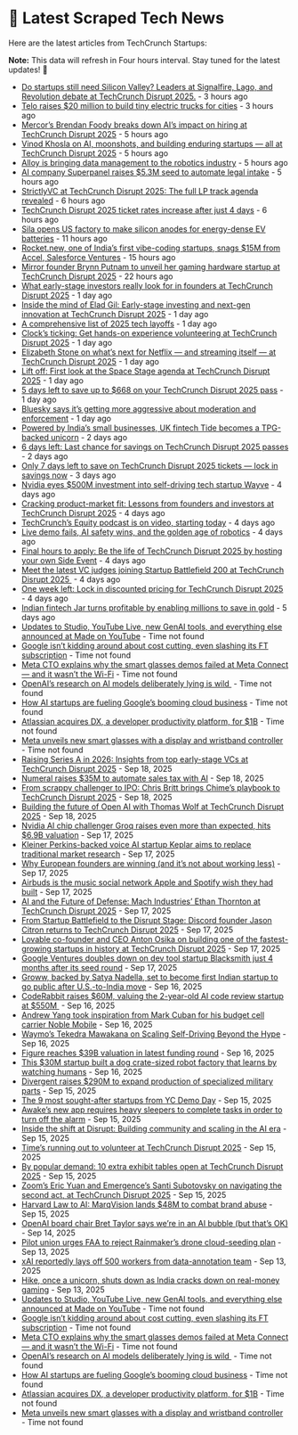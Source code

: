 
# 📰 Latest Scraped Tech News

Here are the latest articles from TechCrunch Startups:

**Note:** This data will refresh in Four hours interval. Stay tuned for the latest updates! 🔄
- [Do startups still need Silicon Valley? Leaders at Signalfire, Lago, and Revolution debate at TechCrunch Disrupt 2025.](https://techcrunch.com/2025/09/23/do-startups-still-need-silicon-valley-hear-from-the-founders-and-funders-challenging-old-assumptions-at-techcrunch-disrupt-2025/) - 3 hours ago
- [Telo raises $20 million to build tiny electric trucks for cities](https://techcrunch.com/2025/09/23/telo-raises-20-million-to-build-tiny-electric-trucks-for-cities/) - 3 hours ago
- [Mercor’s Brendan Foody breaks down AI’s impact on hiring at TechCrunch Disrupt 2025](https://techcrunch.com/2025/09/23/techcrunch-disrupt-2025-what-ai-means-for-who-gets-hired-next/) - 5 hours ago
- [Vinod Khosla on AI, moonshots, and building enduring startups — all at TechCrunch Disrupt 2025](https://techcrunch.com/2025/09/23/vinod-khosla-on-ai-moonshots-and-building-enduring-startups-all-at-techcrunch-disrupt-2025/) - 5 hours ago
- [Alloy is bringing data management to the robotics industry](https://techcrunch.com/2025/09/23/alloy-is-bringing-data-management-to-the-robotics-industry/) - 5 hours ago
- [AI company Superpanel raises $5.3M seed to automate legal intake](https://techcrunch.com/2025/09/23/superpanel-raises-5-3m-seed-to-automate-legal-intake/) - 5 hours ago
- [StrictlyVC at TechCrunch Disrupt 2025: The full LP track agenda revealed](https://techcrunch.com/2025/09/23/strictlyvc-at-disrupt-2025-the-full-lp-track-agenda-revealed/) - 6 hours ago
- [TechCrunch Disrupt 2025 ticket rates increase after just 4 days](https://techcrunch.com/2025/09/23/techcrunch-disrupt-2025-ticket-rates-increase-after-just-4-days/) - 6 hours ago
- [Sila opens US factory to make silicon anodes for energy-dense EV batteries](https://techcrunch.com/2025/09/23/sila-opens-u-s-factory-to-make-silicon-anodes-for-energy-dense-ev-batteries/) - 11 hours ago
- [Rocket.new, one of India’s first vibe-coding startups, snags $15M from Accel, Salesforce Ventures](https://techcrunch.com/2025/09/22/rocket-new-one-of-indias-first-vibe-coding-startups-snags-15m-from-accel-salesforce-ventures/) - 15 hours ago
- [Mirror founder Brynn Putnam to unveil her gaming hardware startup at TechCrunch Disrupt 2025](https://techcrunch.com/2025/09/22/mirror-founder-brynn-putnam-to-unveil-her-gaming-hardware-startup-at-techcrunch-disrupt-2025/) - 22 hours ago
- [What early-stage investors really look for in founders at TechCrunch Disrupt 2025](https://techcrunch.com/2025/09/22/from-idea-to-first-check-raising-pre-seed-and-seed-capital-at-techcrunch-disrupt-2025/) - 1 day ago
- [Inside the mind of Elad Gil: Early-stage investing and next-gen innovation at TechCrunch Disrupt 2025](https://techcrunch.com/2025/09/22/elad-gil-one-of-techs-sharpest-minds-on-early-bets-breakout-growth-and-whats-coming-next-at-techcrunch-disrupt-2025/) - 1 day ago
- [A comprehensive list of 2025 tech layoffs](https://techcrunch.com/2025/09/22/tech-layoffs-2025-list/) - 1 day ago
- [Clock’s ticking: Get hands-on experience volunteering at TechCrunch Disrupt 2025](https://techcrunch.com/2025/09/22/clocks-ticking-get-hands-on-experience-volunteering-at-techcrunch-disrupt-2025/) - 1 day ago
- [Elizabeth Stone on what’s next for Netflix — and streaming itself — at TechCrunch Disrupt 2025](https://techcrunch.com/2025/09/22/elizabeth-stone-on-whats-next-for-netflix-and-streaming-itself-at-techcrunch-disrupt-2025/) - 1 day ago
- [Lift off: First look at the Space Stage agenda at TechCrunch Disrupt 2025](https://techcrunch.com/2025/09/22/lift-off-first-look-at-the-space-stage-agenda-at-techcrunch-disrupt-2025/) - 1 day ago
- [5 days left to save up to $668 on your TechCrunch Disrupt 2025 pass](https://techcrunch.com/2025/09/22/5-days-left-to-save-up-to-668-on-your-techcrunch-disrupt-2025-pass-dont-pay-more-for-the-same-seat/) - 1 day ago
- [Bluesky says it’s getting more aggressive about moderation and enforcement](https://techcrunch.com/2025/09/22/bluesky-says-its-getting-more-aggressive-about-moderation-and-enforcement/) - 1 day ago
- [Powered by India’s small businesses, UK fintech Tide becomes a TPG-backed unicorn](https://techcrunch.com/2025/09/21/powered-by-indias-small-businesses-uk-fintech-tide-becomes-a-tpg-backed-unicorn/) - 2 days ago
- [6 days left: Last chance for savings on TechCrunch Disrupt 2025 passes](https://techcrunch.com/2025/09/21/6-days-left-last-chance-for-savings-on-techcrunch-disrupt-2025-passes/) - 2 days ago
- [Only 7 days left to save on TechCrunch Disrupt 2025 tickets — lock in savings now](https://techcrunch.com/2025/09/20/only-7-days-left-to-save-on-techcrunch-disrupt-2025-tickets-lock-in-savings-now/) - 3 days ago
- [Nvidia eyes $500M investment into self-driving tech startup Wayve](https://techcrunch.com/2025/09/19/nvidia-eyes-500m-investment-into-self-driving-tech-startup-wayve/) - 4 days ago
- [Cracking product-market fit: Lessons from founders and investors at TechCrunch Disrupt 2025](https://techcrunch.com/2025/09/19/crack-the-code-to-startup-traction-with-insights-from-chef-robotics-nea-and-iconiq-at-techcrunch-disrupt-2025/) - 4 days ago
- [TechCrunch’s Equity podcast is on video, starting today](https://techcrunch.com/2025/09/19/techcrunchs-equity-podcast-is-on-video-starting-today/) - 4 days ago
- [Live demo fails, AI safety wins, and the golden age of robotics](https://techcrunch.com/podcast/live-demo-fails-ai-safety-wins-and-the-golden-age-of-robotics/) - 4 days ago
- [Final hours to apply: Be the life of TechCrunch Disrupt 2025 by hosting your own Side Event](https://techcrunch.com/2025/09/19/final-hours-be-the-life-of-techcrunch-disrupt-2025-by-hosting-your-own-side-event/) - 4 days ago
- [Meet the latest VC judges joining Startup Battlefield 200 at TechCrunch Disrupt 2025 ](https://techcrunch.com/2025/09/19/meet-the-latest-vc-judges-joining-startup-battlefield-200-at-techcrunch-disrupt-2025/) - 4 days ago
- [One week left: Lock in discounted pricing for TechCrunch Disrupt 2025](https://techcrunch.com/2025/09/19/one-week-left-lock-in-discounted-pricing-for-techcrunch-disrupt-2025/) - 4 days ago
- [Indian fintech Jar turns profitable by enabling millions to save in gold](https://techcrunch.com/2025/09/18/indian-fintech-jar-turns-profitable-by-helping-millions-save-in-gold/) - 5 days ago
- [Updates to Studio, YouTube Live, new GenAI tools, and everything else announced at Made on YouTube](https://techcrunch.com/2025/09/20/updates-to-studio-youtube-live-new-gen-ai-tools-and-everything-else-announced-at-made-on-youtube/) - Time not found
- [Google isn’t kidding around about cost cutting, even slashing its FT subscription](https://techcrunch.com/2025/09/19/google-isnt-kidding-around-about-cost-cutting-even-slashing-its-ft-subscription/) - Time not found
- [Meta CTO explains why the smart glasses demos failed at Meta Connect — and it wasn’t the Wi-Fi](https://techcrunch.com/2025/09/19/meta-cto-explains-why-the-smart-glasses-demos-failed-at-meta-connect-and-it-wasnt-the-wi-fi/) - Time not found
- [OpenAI’s research on AI models deliberately lying is wild ](https://techcrunch.com/2025/09/18/openais-research-on-ai-models-deliberately-lying-is-wild/) - Time not found
- [How AI startups are fueling Google’s booming cloud business](https://techcrunch.com/2025/09/18/how-ai-startups-are-fueling-googles-booming-cloud-business/) - Time not found
- [Atlassian acquires DX, a developer productivity platform, for $1B](https://techcrunch.com/2025/09/18/atlassian-acquires-dx-a-developer-productivity-platform-for-1b/) - Time not found
- [Meta unveils new smart glasses with a display and wristband controller](https://techcrunch.com/2025/09/17/meta-unveils-new-smart-glasses-with-a-display-and-wristband-controller/) - Time not found
- [Raising Series A in 2026: Insights from top early-stage VCs at TechCrunch Disrupt 2025](https://techcrunch.com/2025/09/18/term-sheets-traction-and-truth-bombs-inside-the-series-a-mindset-at-techcrunch-disrupt-2025/) - Sep 18, 2025
- [Numeral raises $35M to automate sales tax with AI](https://techcrunch.com/2025/09/18/numeral-raises-35m-to-automate-sales-tax-with-ai/) - Sep 18, 2025
- [From scrappy challenger to IPO: Chris Britt brings Chime’s playbook to TechCrunch Disrupt 2025](https://techcrunch.com/2025/09/18/from-scrappy-challenger-to-ipo-chris-britt-brings-chimes-playbook-to-techcrunch-disrupt-2025/) - Sep 18, 2025
- [Building the future of Open AI with Thomas Wolf at TechCrunch Disrupt 2025](https://techcrunch.com/2025/09/18/building-the-future-of-open-ai-with-thomas-wolf-at-techcrunch-disrupt-2025/) - Sep 18, 2025
- [Nvidia AI chip challenger Groq raises even more than expected, hits $6.9B valuation](https://techcrunch.com/2025/09/17/nvidia-ai-chip-challenger-groq-raises-even-more-than-expected-hits-6-9b-valuation/) - Sep 17, 2025
- [Kleiner Perkins-backed voice AI startup Keplar aims to replace traditional market research](https://techcrunch.com/2025/09/17/kleiner-perkins-backed-voice-ai-startup-keplar-aims-to-replace-traditional-market-research/) - Sep 17, 2025
- [Why European founders are winning (and it’s not about working less)](https://techcrunch.com/podcast/why-european-founders-are-winning-and-its-not-about-working-less/) - Sep 17, 2025
- [Airbuds is the music social network Apple and Spotify wish they had built](https://techcrunch.com/2025/09/17/airbuds-is-the-music-social-network-apple-and-spotify-wish-they-had-built/) - Sep 17, 2025
- [AI and the Future of Defense: Mach Industries’ Ethan Thornton at TechCrunch Disrupt 2025](https://techcrunch.com/2025/09/17/the-new-face-of-defense-tech-takes-the-ai-stage-at-techcrunch-disrupt-2025/) - Sep 17, 2025
- [From Startup Battlefield to the Disrupt Stage: Discord founder Jason Citron returns to TechCrunch Disrupt 2025](https://techcrunch.com/2025/09/17/from-startup-battlefield-200-to-the-disrupt-stage-discord-founder-jason-citron-returns-to-techcrunch-disrupt-2025/) - Sep 17, 2025
- [Lovable co-founder and CEO Anton Osika on building one of the fastest-growing startups in history at TechCrunch Disrupt 2025](https://techcrunch.com/2025/09/17/lovable-ceo-anton-osika-on-building-one-of-the-fastest-growing-startups-in-history-at-techcrunch-disrupt-2025/) - Sep 17, 2025
- [Google Ventures doubles down on dev tool startup Blacksmith just 4 months after its seed round](https://techcrunch.com/2025/09/17/google-ventures-doubles-down-on-dev-tool-startup-blacksmith-just-4-months-after-its-seed-round/) - Sep 17, 2025
- [Groww, backed by Satya Nadella, set to become first Indian startup to go public after U.S.-to-India move](https://techcrunch.com/2025/09/16/groww-backed-by-satya-nadella-set-to-become-first-indian-startup-to-go-public-after-u-s-to-india-move/) - Sep 16, 2025
- [CodeRabbit raises $60M, valuing the 2-year-old AI code review startup at $550M ](https://techcrunch.com/2025/09/16/coderabbit-raises-60m-valuing-the-2-year-old-ai-code-review-startup-at-550m/) - Sep 16, 2025
- [Andrew Yang took inspiration from Mark Cuban for his budget cell carrier Noble Mobile](https://techcrunch.com/2025/09/16/andrew-yang-took-inspiration-from-mark-cuban-for-his-budget-cell-carrier-noble-mobile/) - Sep 16, 2025
- [Waymo’s Tekedra Mawakana on Scaling Self-Driving Beyond the Hype](https://techcrunch.com/2025/09/16/waymos-tekedra-mawakana-on-the-truth-behind-autonomous-vehicles-at-techcrunch-disrupt-2025/) - Sep 16, 2025
- [Figure reaches $39B valuation in latest funding round](https://techcrunch.com/2025/09/16/figure-reaches-39b-valuation-in-latest-funding-round/) - Sep 16, 2025
- [This $30M startup built a dog crate-sized robot factory that learns by watching humans](https://techcrunch.com/2025/09/16/this-30m-startup-built-a-dog-crate-sized-robot-factory-that-learns-by-watching-humans/) - Sep 16, 2025
- [Divergent raises $290M to expand production of specialized military parts](https://techcrunch.com/2025/09/15/divergent-raises-290m-to-expand-production-of-specialized-military-parts/) - Sep 15, 2025
- [The 9 most sought-after startups from YC Demo Day](https://techcrunch.com/2025/09/15/the-9-most-sought-after-startups-from-yc-demo-day/) - Sep 15, 2025
- [Awake’s new app requires heavy sleepers to complete tasks in order to turn off the alarm](https://techcrunch.com/2025/09/15/awakes-new-app-requires-heavy-sleepers-to-complete-tasks-in-order-to-turn-off-the-alarm/) - Sep 15, 2025
- [Inside the shift at Disrupt: Building community and scaling in the AI era](https://techcrunch.com/2025/09/15/on-stage-at-techcrunch-disrupt-2025-how-ai-is-forcing-late-stage-startups-to-rewire-gtm-or-be-left-behind/) - Sep 15, 2025
- [Time’s running out to volunteer at TechCrunch Disrupt 2025](https://techcrunch.com/2025/09/15/times-running-out-to-volunteer-at-techcrunch-disrupt-2025/) - Sep 15, 2025
- [By popular demand: 10 extra exhibit tables open at TechCrunch Disrupt 2025](https://techcrunch.com/2025/09/15/by-popular-demand-10-extra-exhibit-tables-open-at-techcrunch-disrupt-2025/) - Sep 15, 2025
- [Zoom’s Eric Yuan and Emergence’s Santi Subotovsky on navigating the second act, at TechCrunch Disrupt 2025](https://techcrunch.com/2025/09/15/zooms-eric-yuan-and-emergences-santi-subotovsky-on-navigating-the-second-act-at-techcrunch-disrupt-2025/) - Sep 15, 2025
- [Harvard Law to AI: MarqVision lands $48M to combat brand abuse](https://techcrunch.com/2025/09/15/harvard-law-to-ai-marqvision-lands-48m-to-combat-brand-abuse/) - Sep 15, 2025
- [OpenAI board chair Bret Taylor says we’re in an AI bubble (but that’s OK)](https://techcrunch.com/2025/09/14/openai-board-chair-bret-taylor-says-were-in-an-ai-bubble-but-thats-ok/) - Sep 14, 2025
- [Pilot union urges FAA to reject Rainmaker’s drone cloud-seeding plan](https://techcrunch.com/2025/09/13/pilot-union-urges-faa-to-reject-rainmakers-drone-cloud-seeding-plan/) - Sep 13, 2025
- [xAI reportedly lays off 500 workers from data-annotation team](https://techcrunch.com/2025/09/13/xai-reportedly-lays-off-500-workers-from-data-annotation-team/) - Sep 13, 2025
- [Hike, once a unicorn, shuts down as India cracks down on real-money gaming](https://techcrunch.com/2025/09/13/hike-once-a-unicorn-shuts-down-as-india-cracks-down-on-real-money-gaming/) - Sep 13, 2025
- [Updates to Studio, YouTube Live, new GenAI tools, and everything else announced at Made on YouTube](https://techcrunch.com/2025/09/20/updates-to-studio-youtube-live-new-gen-ai-tools-and-everything-else-announced-at-made-on-youtube/) - Time not found
- [Google isn’t kidding around about cost cutting, even slashing its FT subscription](https://techcrunch.com/2025/09/19/google-isnt-kidding-around-about-cost-cutting-even-slashing-its-ft-subscription/) - Time not found
- [Meta CTO explains why the smart glasses demos failed at Meta Connect — and it wasn’t the Wi-Fi](https://techcrunch.com/2025/09/19/meta-cto-explains-why-the-smart-glasses-demos-failed-at-meta-connect-and-it-wasnt-the-wi-fi/) - Time not found
- [OpenAI’s research on AI models deliberately lying is wild ](https://techcrunch.com/2025/09/18/openais-research-on-ai-models-deliberately-lying-is-wild/) - Time not found
- [How AI startups are fueling Google’s booming cloud business](https://techcrunch.com/2025/09/18/how-ai-startups-are-fueling-googles-booming-cloud-business/) - Time not found
- [Atlassian acquires DX, a developer productivity platform, for $1B](https://techcrunch.com/2025/09/18/atlassian-acquires-dx-a-developer-productivity-platform-for-1b/) - Time not found
- [Meta unveils new smart glasses with a display and wristband controller](https://techcrunch.com/2025/09/17/meta-unveils-new-smart-glasses-with-a-display-and-wristband-controller/) - Time not found